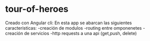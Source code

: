 # tour-of-heroes
Creado con Angular cli:
En esta app se abarcan las siguientes caracteristicas:
-creación de modulos
-routing entre omponenetes
-creación de servicios
-http requests a una api (get,push, delete)
